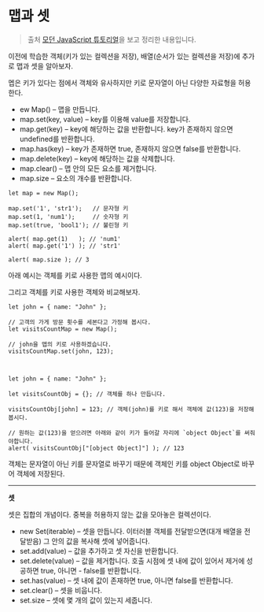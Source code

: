 # 맵과 셋

> 출처 [모던 JavaScript 튜토리얼](https://ko.javascript.info/)을 보고 정리한 내용입니다.

이전에 학습한 객체(키가 있는 컬렉션을 저장), 배열(순서가 있는 컬렉션을 저장)에 추가로 맵과 셋을 알아보자.

멥은 키가 있다는 점에서 객체와 유사하지만 키로 문자열이 아닌 다양한 자료형을 허용한다.

-   ew Map() – 맵을 만듭니다.
-   map.set(key, value) – key를 이용해 value를 저장합니다.
-   map.get(key) – key에 해당하는 값을 반환합니다. key가 존재하지 않으면 undefined를 반환합니다.
-   map.has(key) – key가 존재하면 true, 존재하지 않으면 false를 반환합니다.
-   map.delete(key) – key에 해당하는 값을 삭제합니다.
-   map.clear() – 맵 안의 모든 요소를 제거합니다.
-   map.size – 요소의 개수를 반환합니다.

```
let map = new Map();

map.set('1', 'str1');   // 문자형 키
map.set(1, 'num1');     // 숫자형 키
map.set(true, 'bool1'); // 불린형 키

alert( map.get(1)   ); // 'num1'
alert( map.get('1') ); // 'str1'

alert( map.size ); // 3
```

아래 예시는 객체를 키로 사용한 맵의 예시이다.

그리고 객체를 키로 사용한 객체와 비교해보자.

```
let john = { name: "John" };

// 고객의 가게 방문 횟수를 세본다고 가정해 봅시다.
let visitsCountMap = new Map();

// john을 맵의 키로 사용하겠습니다.
visitsCountMap.set(john, 123);



let john = { name: "John" };

let visitsCountObj = {}; // 객체를 하나 만듭니다.

visitsCountObj[john] = 123; // 객체(john)를 키로 해서 객체에 값(123)을 저장해봅시다.

// 원하는 값(123)을 얻으려면 아래와 같이 키가 들어갈 자리에 `object Object`를 써줘야합니다.
alert( visitsCountObj["[object Object]"] ); // 123
```

객체는 문자열이 아닌 키를 문자열로 바꾸기 때문에 객체인 키를 object Object로 바꾸어 객체에 저장된다.

---

**셋**

셋은 집합의 개념이다. 중복을 허용하지 않는 값을 모아놓은 컬렉션이다.

-   new Set(iterable) – 셋을 만듭니다. 이터러블 객체를 전달받으면(대개 배열을 전달받음) 그 안의 값을 복사해 셋에 넣어줍니다.
-   set.add(value) – 값을 추가하고 셋 자신을 반환합니다.
-   set.delete(value) – 값을 제거합니다. 호출 시점에 셋 내에 값이 있어서 제거에 성공하면 true, 아니면 - false를 반환합니다.
-   set.has(value) – 셋 내에 값이 존재하면 true, 아니면 false를 반환합니다.
-   set.clear() – 셋을 비웁니다.
-   set.size – 셋에 몇 개의 값이 있는지 세줍니다.
